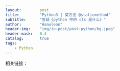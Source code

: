 ```yaml
---
layout:        post
title:         "Python3 | 类方法 @staticmethod"
subtitle:      "答疑《python 中的 cls 是什么》"
author:        "Haauleon"
header-img:    "img/in-post/post-python/bg.jpeg"
header-mask:   0.4
catalog:       true
tags:
    - Python
---
```


相关链接：    
[](https://cloud.tencent.com/developer/article/1510534)